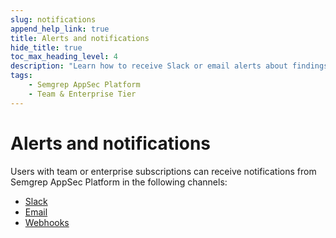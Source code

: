 ```yaml
---
slug: notifications
append_help_link: true
title: Alerts and notifications
hide_title: true
toc_max_heading_level: 4
description: "Learn how to receive Slack or email alerts about findings and failures and how to integrate using webhooks."
tags:
    - Semgrep AppSec Platform
    - Team & Enterprise Tier
---
```


# Alerts and notifications

Users with team or enterprise subscriptions can receive notifications from Semgrep AppSec Platform in the following channels:

- [Slack](/docs/semgrep-appsec-platform/slack)
- [Email](/docs/semgrep-appsec-platform/email)
- [Webhooks](/docs/semgrep-appsec-platform/webhooks)
